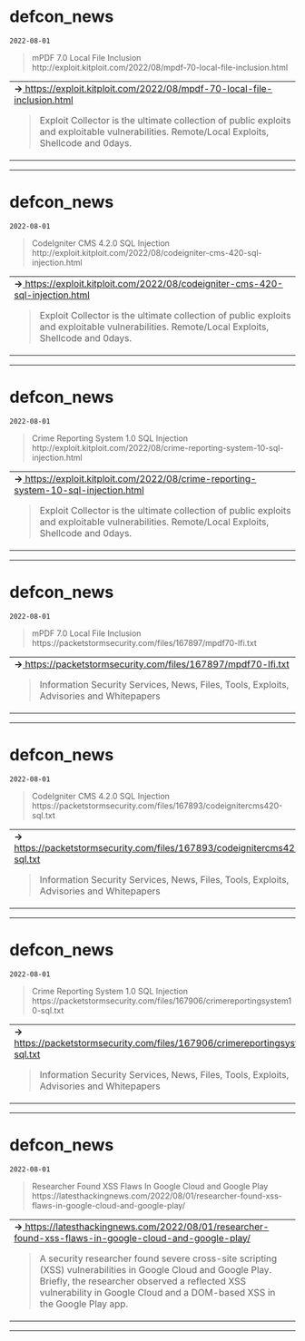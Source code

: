 # defcon_news
`2022-08-01`

<blockquote>
mPDF 7.0 Local File Inclusion
http://exploit.kitploit.com/2022/08/mpdf-70-local-file-inclusion.html
</blockquote>

<table><tr><td><b>→</b><a href="https://exploit.kitploit.com/2022/08/mpdf-70-local-file-inclusion.html">
https://exploit.kitploit.com/2022/08/mpdf-70-local-file-inclusion.html
</a>
<blockquote>
Exploit Collector is the ultimate collection of public exploits and exploitable vulnerabilities. Remote/Local Exploits, Shellcode and 0days.
</blockquote>
</td></tr></table>

---

# defcon_news
`2022-08-01`

<blockquote>
CodeIgniter CMS 4.2.0 SQL Injection
http://exploit.kitploit.com/2022/08/codeigniter-cms-420-sql-injection.html
</blockquote>

<table><tr><td><b>→</b><a href="https://exploit.kitploit.com/2022/08/codeigniter-cms-420-sql-injection.html">
https://exploit.kitploit.com/2022/08/codeigniter-cms-420-sql-injection.html
</a>
<blockquote>
Exploit Collector is the ultimate collection of public exploits and exploitable vulnerabilities. Remote/Local Exploits, Shellcode and 0days.
</blockquote>
</td></tr></table>

---

# defcon_news
`2022-08-01`

<blockquote>
Crime Reporting System 1.0 SQL Injection
http://exploit.kitploit.com/2022/08/crime-reporting-system-10-sql-injection.html
</blockquote>

<table><tr><td><b>→</b><a href="https://exploit.kitploit.com/2022/08/crime-reporting-system-10-sql-injection.html">
https://exploit.kitploit.com/2022/08/crime-reporting-system-10-sql-injection.html
</a>
<blockquote>
Exploit Collector is the ultimate collection of public exploits and exploitable vulnerabilities. Remote/Local Exploits, Shellcode and 0days.
</blockquote>
</td></tr></table>

---

# defcon_news
`2022-08-01`

<blockquote>
mPDF 7.0 Local File Inclusion
https://packetstormsecurity.com/files/167897/mpdf70-lfi.txt
</blockquote>

<table><tr><td><b>→</b><a href="https://packetstormsecurity.com/files/167897/mpdf70-lfi.txt">
https://packetstormsecurity.com/files/167897/mpdf70-lfi.txt
</a>
<blockquote>
Information Security Services, News, Files, Tools, Exploits, Advisories and Whitepapers
</blockquote>
</td></tr></table>

---

# defcon_news
`2022-08-01`

<blockquote>
CodeIgniter CMS 4.2.0 SQL Injection
https://packetstormsecurity.com/files/167893/codeignitercms420-sql.txt
</blockquote>

<table><tr><td><b>→</b><a href="https://packetstormsecurity.com/files/167893/codeignitercms420-sql.txt">
https://packetstormsecurity.com/files/167893/codeignitercms420-sql.txt
</a>
<blockquote>
Information Security Services, News, Files, Tools, Exploits, Advisories and Whitepapers
</blockquote>
</td></tr></table>

---

# defcon_news
`2022-08-01`

<blockquote>
Crime Reporting System 1.0 SQL Injection
https://packetstormsecurity.com/files/167906/crimereportingsystem10-sql.txt
</blockquote>

<table><tr><td><b>→</b><a href="https://packetstormsecurity.com/files/167906/crimereportingsystem10-sql.txt">
https://packetstormsecurity.com/files/167906/crimereportingsystem10-sql.txt
</a>
<blockquote>
Information Security Services, News, Files, Tools, Exploits, Advisories and Whitepapers
</blockquote>
</td></tr></table>

---

# defcon_news
`2022-08-01`

<blockquote>
Researcher Found XSS Flaws In Google Cloud and Google Play
https://latesthackingnews.com/2022/08/01/researcher-found-xss-flaws-in-google-cloud-and-google-play/
</blockquote>

<table><tr><td><b>→</b><a href="https://latesthackingnews.com/2022/08/01/researcher-found-xss-flaws-in-google-cloud-and-google-play/">
https://latesthackingnews.com/2022/08/01/researcher-found-xss-flaws-in-google-cloud-and-google-play/
</a>
<blockquote>
A security researcher found severe cross-site scripting (XSS) vulnerabilities in Google Cloud and Google Play. Briefly, the researcher observed a reflected XSS vulnerability in Google Cloud and a DOM-based XSS in the Google Play app.
</blockquote>
</td></tr></table>

---

